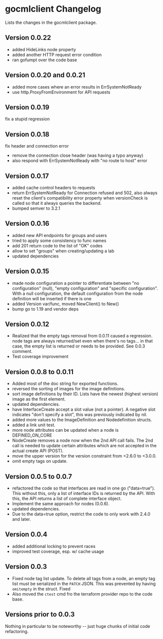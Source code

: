 # gocmlclient Changelog

Lists the changes in the gocmlclient package.

## Version 0.0.22

- added HideLinks node property
- added another HTTP request error condition
- ran gofumpt over the code base

## Version 0.0.20 and 0.0.21

- added more cases where an error results in ErrSystemNotReady
- use http.ProxyFromEnvironment for API requests

## Version 0.0.19

fix a stupid regression

## Version 0.0.18

fix header and connection error

- remove the connection close header (was having a typo anyway)
- also respond with ErrSystemNotReady with "no route to host" error

## Version 0.0.17

- added cache control headers to requests
- return ErrSystemNotReady for Connection refused and 502, also always
  reset the client's compatibility error property when versionCheck is called
  so that it always queries the backend.
- bumped semver to 3.2.1

## Version 0.0.16

- added new API endpoints for groups and users
- tried to apply some consistency to func names
- add 201 return code to the list of "OK" codes
- allow to set "groups" when creating/updating a lab
- updated dependencies

## Version 0.0.15

- made node configuration a pointer to differentiate between
  "no configuration" (null), "empty configuration" and "specific
  configuration". With a null configuration, the default configuration
  from the node definition will be inserted if there is one
- added Version var/func, moved NewClient() to New()
- bump go to 1.19 and vendor deps

## Version 0.0.12

- Realized that the empty tags removal from 0.0.11 caused a regression.
  node tags are always returned/set even when there's no tags... in that
  case, the empty list is returned or needs to be provided. See 0.0.3 comment.
- Test coverage improvement

## Version 0.0.8 to 0.0.11

- Added most of the doc string for exported functions.
- reversed the sorting of images for the image definitions.
- sort image definitions by their ID. Lists have the newest (highest version)
  image as the first element.
- updated dependencies.
- have InterfaceCreate accept a slot value (not a pointer). A negative slot
  indicates "don't specify a slot", this was previously indicated by nil.
- added more values to the ImageDefinition and Nodedefinition structs.
- added a link unit test.
- more node attributes can be updated when a node is DEFINED_ON_CORE
- NodeCreate removes a node now when the 2nd API call fails. The 2nd call is
  needed to update certain attributes which are not accepted in the actual
  create API (POST).
- move the upper version for the version constraint from <2.6.0 to <3.0.0.
- omit empty tags on update.

## Version 0.0.5 to 0.0.7

- refactored the code so that interfaces are read in one go ("data=true"). This
  without this, only a list of interface IDs is returned by the API. With this,
  the API returns a list of complete interface object.
- Implement the same approach for nodes (0.0.6).
- updated dependencies.
- Due to the data=true option, restrict the code to only work with 2.4.0 and later.

## Version 0.0.4

- added additional locking to prevent races
- improved test coverage, esp. w/ cache usage

## Version 0.0.3

- Fixed node tag list update. To delete all tags from a node, an empty tag list
  must be serialized in the `PATCH` JSON.  This was prevented by having
  `omitempty` in the struct.  Fixed  
- Also moved the `ctest` cmd fro the terraform provider repo to the code base.

## Versions prior to 0.0.3

Nothing in particular to be noteworthy -- just huge chunks of initial code
refactoring.
